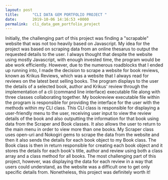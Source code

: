 ```yaml
---
layout: post
title:      "CLI DATA GEM PORTFOLIO PROJECT "
date:       2019-10-06 14:16:53 +0000
permalink:  cli_data_gem_portfolio_project
---
```



Initially, the challenging part of this project was finding a "scrapable" website that was not too heavily based on Javascript. My idea for the project was based on scraping data from an online thesarus to output the requested details to the user. I always thought that despite the website using mostly Javascript, with enough invested time, the program would be abe work efficiently. However, due to the numerous roadblocks that I ended up running into, I made the decision to scrape a website for book reviews, known as Krikus Reviews, which was a website that I always read for reviews on the latest best selling books.
The program displays to the user the details of a selected book, author and Krikus' review through the implementation of a cli (command line interface) executable file along with three classes collaborating together. My bookreview executable file within the program is responsible for providing the interface for the user with the methods within my CLI class. This CLI class is responsible for displaying a user-friendly menu to the user, receiving user input to view the review details of the book and also outputting the information for that book using data from the Scraper and Book classes. It also allows the user to return to the main menu in order to view more than one books. 
My Scraper class uses open-uri and Nokogiri gems to scrape the data from the website and then it also sends the details for each book object to my Book class. The Book class is then in return responsible for creating each book object and it stores the details for each book's title, author and review using both a class array and a class method for all books. 
The most challenging part of this project, however, was displaying the data for each review in a way that users could understand, as the website was a difficult one to get only specific details from. Nonetheless, this project was definitely worth it!
